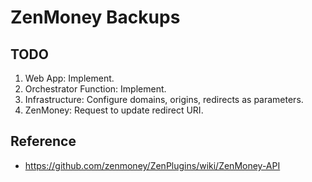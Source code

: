 # ZenMoney Backups

## TODO

1. Web App: Implement.
2. Orchestrator Function: Implement.
3. Infrastructure: Configure domains, origins, redirects as parameters.
4. ZenMoney: Request to update redirect URI.

## Reference

* https://github.com/zenmoney/ZenPlugins/wiki/ZenMoney-API
